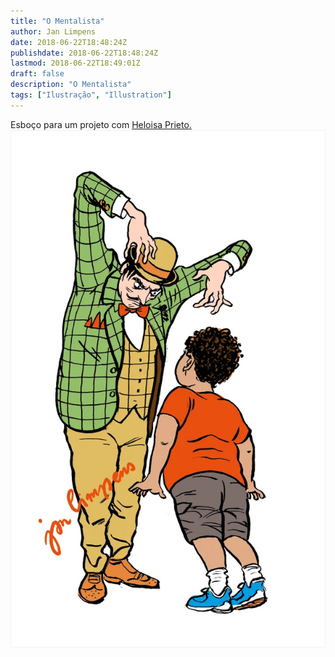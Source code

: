 ```yaml
---
title: "O Mentalista"
author: Jan Limpens
date: 2018-06-22T18:48:24Z
publishdate: 2018-06-22T18:48:24Z
lastmod: 2018-06-22T18:49:01Z
draft: false
description: "O Mentalista"
tags: ["Ilustração", "Illustration"]
---
```


Esboço para um projeto com [Heloisa Prieto.](https://twitter.com/heloisa_prieto)
![ilustração](Mentalista.jpg)
